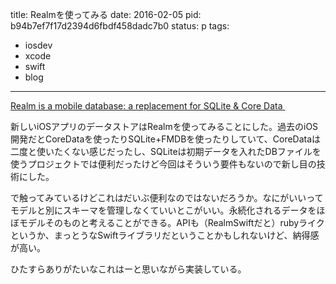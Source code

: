 title: Realmを使ってみる
date: 2016-02-05
pid: b94b7ef7f17d2394d6fbdf458dadc7b0
status: p
tags:
- iosdev
- xcode
- swift
- blog
---

[Realm is a mobile database: a replacement for SQLite & Core Data ][1]

新しいiOSアプリのデータストアはRealmを使ってみることにした。過去のiOS開発だとCoreDataを使ったりSQLite+FMDBを使ったりしていて、CoreDataは二度と使いたくない感じだったし、SQLiteは初期データを入れたDBファイルを使うプロジェクトでは便利だったけど今回はそういう要件もないので新し目の技術にした。

で触ってみているけどこれはだいぶ便利なのではないだろうか。なにがいいってモデルと別にスキーマを管理しなくていいとこがいい。永続化されるデータをほぼモデルそのものと考えることができる。APIも（RealmSwiftだと）rubyライクというか、まっとうなSwiftライブラリだということかもしれないけど、納得感が高い。

ひたすらありがたいなこれはーと思いながら実装している。

[1]:	https://realm.io/jp/